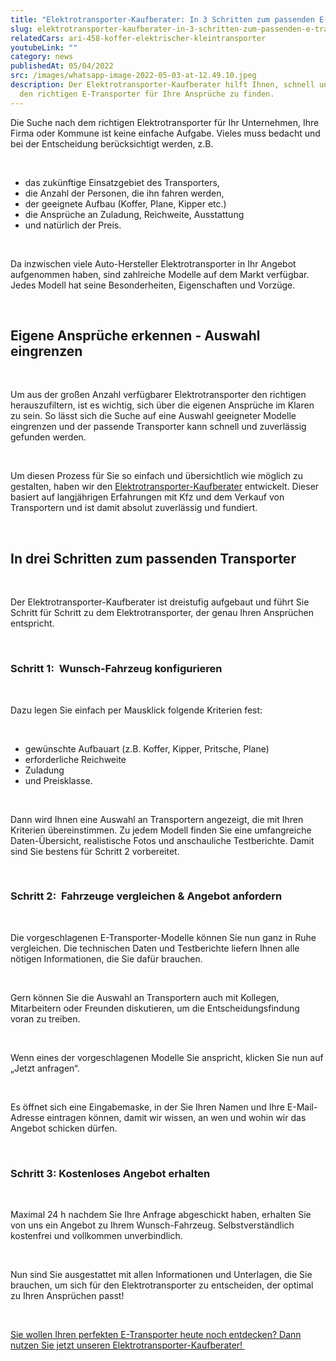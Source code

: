 ```yaml
---
title: "Elektrotransporter-Kaufberater: In 3 Schritten zum passenden E-Transporter!"
slug: elektrotransporter-kaufberater-in-3-schritten-zum-passenden-e-transporter
relatedCars: ari-458-koffer-elektrischer-kleintransporter
youtubeLink: ""
category: news
publishedAt: 05/04/2022
src: /images/whatsapp-image-2022-05-03-at-12.49.10.jpeg
description: Der Elektrotransporter-Kaufberater hilft Ihnen, schnell und einfach
  den richtigen E-Transporter für Ihre Ansprüche zu finden.
---
```


Die Suche nach dem richtigen Elektrotransporter für Ihr Unternehmen, Ihre Firma oder Kommune ist keine einfache Aufgabe. Vieles muss bedacht und bei der Entscheidung berücksichtigt werden, z.B.

<br />

- das zukünftige Einsatzgebiet des Transporters,
- die Anzahl der Personen, die ihn fahren werden,
- der geeignete Aufbau (Koffer, Plane, Kipper etc.)
- die Ansprüche an Zuladung, Reichweite, Ausstattung
- und natürlich der Preis.

<br />

Da inzwischen viele Auto-Hersteller Elektrotransporter in Ihr Angebot aufgenommen haben, sind zahlreiche Modelle auf dem Markt verfügbar. Jedes Modell hat seine Besonderheiten, Eigenschaften und Vorzüge.

<br />

## Eigene Ansprüche erkennen - Auswahl eingrenzen

<br />

Um aus der großen Anzahl verfügbarer Elektrotransporter den richtigen herauszufiltern, ist es wichtig, sich über die eigenen Ansprüche im Klaren zu sein. So lässt sich die Suche auf eine Auswahl geeigneter Modelle eingrenzen und der passende Transporter kann schnell und zuverlässig gefunden werden.

<br />

Um diesen Prozess für Sie so einfach und übersichtlich wie möglich zu gestalten, haben wir den [Elektrotransporter-Kaufberater](https://preview-elektrotransporter-vergleich.vercel.app/caradvisor) entwickelt. Dieser basiert auf langjährigen Erfahrungen mit Kfz und dem Verkauf von Transportern und ist damit absolut zuverlässig und fundiert.

<br />

## In drei Schritten zum passenden Transporter

<br />

Der Elektrotransporter-Kaufberater ist dreistufig aufgebaut und führt Sie Schritt für Schritt zu dem Elektrotransporter, der genau Ihren Ansprüchen entspricht.

<br />

### Schritt 1:  Wunsch-Fahrzeug konfigurieren

<br />

Dazu legen Sie einfach per Mausklick folgende Kriterien fest:

<br />

- gewünschte Aufbauart (z.B. Koffer, Kipper, Pritsche, Plane)
- erforderliche Reichweite
- Zuladung
- und Preisklasse.

<br />

Dann wird Ihnen eine Auswahl an Transportern angezeigt, die mit Ihren Kriterien übereinstimmen. Zu jedem Modell finden Sie eine umfangreiche Daten-Übersicht, realistische Fotos und anschauliche Testberichte. Damit sind Sie bestens für Schritt 2 vorbereitet.

<br />

### Schritt 2:  Fahrzeuge vergleichen & Angebot anfordern

<br />

Die vorgeschlagenen E-Transporter-Modelle können Sie nun ganz in Ruhe vergleichen. Die technischen Daten und Testberichte liefern Ihnen alle nötigen Informationen, die Sie dafür brauchen.

<br />

Gern können Sie die Auswahl an Transportern auch mit Kollegen, Mitarbeitern oder Freunden diskutieren, um die Entscheidungsfindung voran zu treiben.

<br >

Wenn eines der vorgeschlagenen Modelle Sie anspricht, klicken Sie nun auf „Jetzt anfragen“.

<br />

Es öffnet sich eine Eingabemaske, in der Sie Ihren Namen und Ihre E-Mail-Adresse eintragen können, damit wir wissen, an wen und wohin wir das Angebot schicken dürfen.

<br />

### Schritt 3: Kostenloses Angebot erhalten

<br />

Maximal 24 h nachdem Sie Ihre Anfrage abgeschickt haben, erhalten Sie von uns ein Angebot zu Ihrem Wunsch-Fahrzeug. Selbstverständlich kostenfrei und vollkommen unverbindlich.

<br />

Nun sind Sie ausgestattet mit allen Informationen und Unterlagen, die Sie brauchen, um sich für den Elektrotransporter zu entscheiden, der optimal zu Ihren Ansprüchen passt!

<br />

[Sie wollen Ihren perfekten E-Transporter heute noch entdecken? Dann nutzen Sie jetzt unseren Elektrotransporter-Kaufberater! ](https://preview-elektrotransporter-vergleich.vercel.app/caradvisor)
